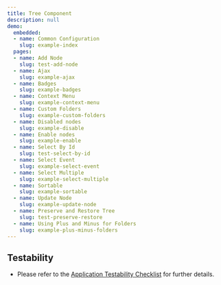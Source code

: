 ```yaml
---
title: Tree Component
description: null
demo:
  embedded:
  - name: Common Configuration
    slug: example-index
  pages:
  - name: Add Node
    slug: test-add-node
  - name: Ajax
    slug: example-ajax
  - name: Badges
    slug: example-badges
  - name: Context Menu
    slug: example-context-menu
  - name: Custom Folders
    slug: example-custom-folders
  - name: Disabled nodes
    slug: example-disable
  - name: Enable nodes
    slug: example-enable
  - name: Select By Id
    slug: test-select-by-id
  - name: Select Event
    slug: example-select-event
  - name: Select Multiple
    slug: example-select-multiple
  - name: Sortable
    slug: example-sortable
  - name: Update Node
    slug: example-update-node
  - name: Preserve and Restore Tree
    slug: test-preserve-restore
  - name: Using Plus and Minus for Folders
    slug: example-plus-minus-folders
---
```


## Testability

- Please refer to the [Application Testability Checklist](https://design.infor.com/resources/application-testability-checklist) for further details.
